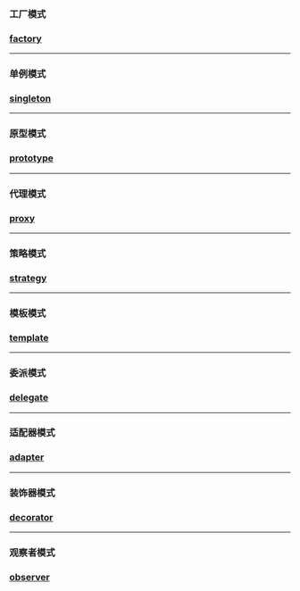 
### 工厂模式
### [factory](https://github.com/Karl0/design-mode/tree/master/factory "ps：工厂方法模式&抽象工厂模式")
<hr>


### 单例模式
### [singleton](https://github.com/Karl0/design-mode/tree/master/singleton "ps：饿汉式&懒汉式")
<hr>


### 原型模式
### [prototype](https://github.com/Karl0/design-mode/tree/master/prototype "ps：浅拷贝&深拷贝")
<hr>


### 代理模式
### [proxy](https://github.com/Karl0/design-mode/tree/master/proxy "ps:JDK动态代理&CGLIB动态代理")
<hr>


### 策略模式
### [strategy](https://github.com/Karl0/design-mode/tree/master/strategy "ps:购物订单")
<hr>


### 模板模式
### [template](https://github.com/Karl0/design-mode/tree/master/template "ps:JDBCTemplate")
<hr>


### 委派模式
### [delegate](https://github.com/Karl0/design-mode/tree/master/delegate)
<hr>


### 适配器模式
### [adapter](https://github.com/Karl0/design-mode/tree/master/adapter "ps:登陆")
<hr>


### 装饰器模式
### [decorator](https://github.com/Karl0/design-mode/tree/master/decorator "ps:登陆")
<hr>


### 观察者模式
### [observer](https://github.com/Karl0/design-mode/tree/master/observer "ps:鼠标事件监听")
